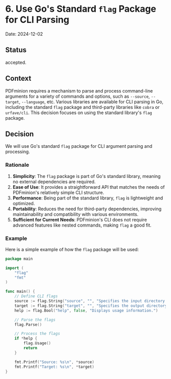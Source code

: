 # 6. Use Go's Standard `flag` Package for CLI Parsing

Date: 2024-12-02

## Status

accepted.

## Context
PDFminion requires a mechanism to parse and process command-line arguments for a variety of commands and options, such as `--source`, `--target`, `--language`, etc. Various libraries are available for CLI parsing in Go, including the standard `flag` package and third-party libraries like `cobra` or `urfave/cli`. This decision focuses on using the standard library's `flag` package.

## Decision
We will use Go's standard `flag` package for CLI argument parsing and processing.


### Rationale
1. **Simplicity**: The `flag` package is part of Go's standard library, meaning no external dependencies are required.
2. **Ease of Use**: It provides a straightforward API that matches the needs of PDFminion's relatively simple CLI structure.
3. **Performance**: Being part of the standard library, `flag` is lightweight and optimized.
4. **Portability**: Reduces the need for third-party dependencies, improving maintainability and compatibility with various environments.
5. **Sufficient for Current Needs**: PDFminion's CLI does not require advanced features like nested commands, making `flag` a good fit.

### Example
Here is a simple example of how the `flag` package will be used:

```go
package main

import (
	"flag"
	"fmt"
)

func main() {
	// Define CLI flags
	source := flag.String("source", "", "Specifies the input directory for PDF files.")
	target := flag.String("target", "", "Specifies the output directory for processed files.")
	help := flag.Bool("help", false, "Displays usage information.")

	// Parse the flags
	flag.Parse()

	// Process the flags
	if *help {
		flag.Usage()
		return
	}

	fmt.Printf("Source: %s\n", *source)
	fmt.Printf("Target: %s\n", *target)
}
